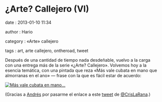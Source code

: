 ¿Arte? Callejero (VI)
=====================

date
:   2013-01-10 11:34

author
:   Hario

category
:   «Arte» callejero

tags
:   art, arte callejero, ontheroad, tweet

Después de una cantidad de tiempo nada desdeñable, vuelvo a la carga con
una entrega más de la serie «¿Arte? Callejero». Volvemos hoy a la
esencia temática, con una pintada que reza «Más vale cubata en mano que
almorranas en el ano» — frase con la que es fácil estar de acuerdo:

[![Más vale cubata en
mano...](http://hario.files.wordpress.com/2013/01/almorranas.jpg)](http://hario.files.wordpress.com/2013/01/almorranas.jpg)

(Gracias a [Andrés](http://ajdiaz.wordpress.com/) por pasarme el enlace
a este
[tweet](https://twitter.com/CrisLaRana/status/289018543842918401/) de
[@CrisLaRana](https://twitter.com/CrisLaRana).)
